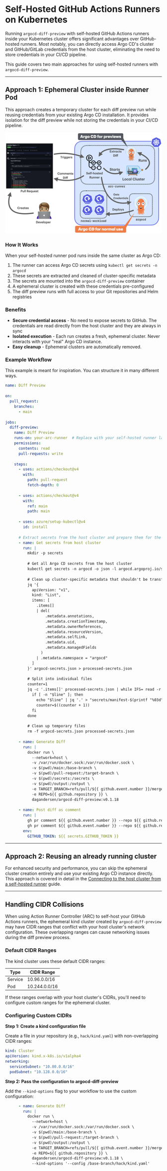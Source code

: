 # Self-Hosted GitHub Actions Runners on Kubernetes

Running `argocd-diff-preview` with self-hosted GitHub Actions runners inside your Kubernetes cluster offers significant advantages over GitHub-hosted runners. Most notably, you can directly access Argo CD's cluster and GitHub/GitLab credentials from the host cluster, eliminating the need to store credentials in your CI/CD pipeline.

This guide covers two main approaches for using self-hosted runners with `argocd-diff-preview`.

---

## Approach 1: Ephemeral Cluster inside Runner Pod

This approach creates a temporary cluster for each diff preview run while reusing credentials from your existing Argo CD installation. It provides isolation for the diff preview while not storing the credentials in your CI/CD pipeline.

![](../assets/self-hosted-ephemeral.png)

### How It Works

When your self-hosted runner pod runs inside the same cluster as Argo CD:

1. The runner can access Argo CD secrets using `kubectl get secrets -n argocd`
2. These secrets are extracted and cleaned of cluster-specific metadata
3. The secrets are mounted into the `argocd-diff-preview` container
4. A ephemeral cluster is created with these credentials pre-configured
5. The diff preview runs with full access to your Git repositories and Helm registries

### Benefits

- **Secure credential access** - No need to expose secrets to GitHub. The credentials are read directly from the host cluster and they are always in sync
- **Isolated execution** - Each run creates a fresh, ephemeral cluster. Never interacts with your "real" Argo CD instance.
- **Easy cleanup** - Ephemeral clusters are automatically removed.

### Example Workflow

This example is meant for inspiration. You can structure it in many different ways.

```yaml title=".github/workflows/generate-diff.yml" linenums="1" hl_lines="11 30-67 76"
name: Diff Preview

on:
  pull_request:
    branches:
      - main

jobs:
  diff-preview:
    name: Diff Preview
    runs-on: your-arc-runner  # Replace with your self-hosted runner label
    permissions:
      contents: read
      pull-requests: write

    steps:
      - uses: actions/checkout@v4
        with:
          path: pull-request
          fetch-depth: 0

      - uses: actions/checkout@v4
        with:
          ref: main
          path: main

      - uses: azure/setup-kubectl@v4
        id: install

      # Extract secrets from the host cluster and prepare them for the ephemeral cluster
      - name: Get secrets from host cluster
        run: |
          mkdir -p secrets

          # Get all Argo CD secrets from the host cluster
          kubectl get secrets -n argocd -o json -l argocd.argoproj.io/secret-type > argocd-secrets.json

          # Clean up cluster-specific metadata that shouldn't be transferred
          jq '{
            apiVersion: "v1",
            kind: "List",
            items: [
              .items[] 
              | del(
                  .metadata.annotations,
                  .metadata.creationTimestamp,
                  .metadata.ownerReferences,
                  .metadata.resourceVersion,
                  .metadata.selfLink,
                  .metadata.uid,
                  .metadata.managedFields
                ) 
              | .metadata.namespace = "argocd"
            ]
          }' argocd-secrets.json > processed-secrets.json

          # Split into individual files
          counter=1
          jq -c '.items[]' processed-secrets.json | while IFS= read -r line; do
            if [ -n "$line" ]; then
              echo "$line" | jq '.' > "secrets/manifest-$(printf "%03d" $counter).json"
              counter=$((counter + 1))
            fi
          done

          # Clean up temporary files
          rm -f argocd-secrets.json processed-secrets.json

      - name: Generate Diff
        run: |
          docker run \
            --network=host \
            -v /var/run/docker.sock:/var/run/docker.sock \
            -v $(pwd)/main:/base-branch \
            -v $(pwd)/pull-request:/target-branch \
            -v $(pwd)/secrets:/secrets \
            -v $(pwd)/output:/output \
            -e TARGET_BRANCH=refs/pull/${{ github.event.number }}/merge \
            -e REPO=${{ github.repository }} \
            dagandersen/argocd-diff-preview:v0.1.18

      - name: Post diff as comment
        run: |
          gh pr comment ${{ github.event.number }} --repo ${{ github.repository }} --body-file output/diff.md --edit-last || \
          gh pr comment ${{ github.event.number }} --repo ${{ github.repository }} --body-file output/diff.md
        env:
          GITHUB_TOKEN: ${{ secrets.GITHUB_TOKEN }}
```

---

## Approach 2: Reusing an already running cluster

For enhanced security and performance, you can skip the ephemeral cluster creation entirely and use your existing Argo CD instance directly. This approach is covered in detail in the [Connecting to the host cluster from a self-hosted runner](../reusing-clusters/self-hosted-gh-runner.md) guide.

---

## Handling CIDR Collisions

When using Action Runner Controller (ARC) to self-host your GitHub Actions runners, the ephemeral kind cluster created by `argocd-diff-preview` may have CIDR ranges that conflict with your host cluster's network configuration. These overlapping ranges can cause networking issues during the diff preview process.

### Default CIDR Ranges

The kind cluster uses these default CIDR ranges:

| Type    | CIDR Range    |
| ------- | ------------- |
| Service | 10.96.0.0/16  |
| Pod     | 10.244.0.0/16 |

If these ranges overlap with your host cluster's CIDRs, you'll need to configure custom ranges for the ephemeral cluster.

### Configuring Custom CIDRs

**Step 1: Create a kind configuration file**

Create a file in your repository (e.g., `hack/kind.yaml`) with non-overlapping CIDR ranges:

```yaml title="hack/kind.yaml"
kind: Cluster
apiVersion: kind.x-k8s.io/v1alpha4
networking:
  serviceSubnet: "10.80.0.0/16"
  podSubnet: "10.128.0.0/16"
```

**Step 2: Pass the configuration to argocd-diff-preview**

Add the `--kind-options` flag to your workflow to use the custom configuration:

```yaml title=".github/workflows/generate-diff.yml" hl_lines="17"
      - name: Generate Diff
        run: |
          docker run \
            --network=host \
            -v /var/run/docker.sock:/var/run/docker.sock \
            -v $(pwd)/main:/base-branch \
            -v $(pwd)/pull-request:/target-branch \
            -v $(pwd)/output:/output \
            -e TARGET_BRANCH=refs/pull/${{ github.event.number }}/merge \
            -e REPO=${{ github.repository }} \
            dagandersen/argocd-diff-preview:v0.1.18 \
            --kind-options '--config /base-branch/hack/kind.yaml'
```
